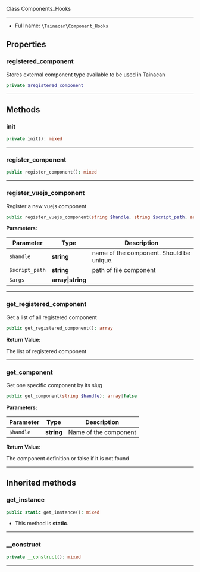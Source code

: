 
Class Components_Hooks

***

* Full name: `\Tainacan\Component_Hooks`

## Properties

### registered_component

Stores external component type available to be used in Tainacan

```php
private $registered_component
```

***

## Methods

### init

```php
private init(): mixed
```

***

### register_component

```php
public register_component(): mixed
```

***

### register_vuejs_component

Register a new vuejs component

```php
public register_vuejs_component(string $handle, string $script_path, array|string $args = []): mixed
```

**Parameters:**

| Parameter      | Type              | Description                              |
|----------------|-------------------|------------------------------------------|
| `$handle`      | **string**        | name of the component. Should be unique. |
| `$script_path` | **string**        | path of file component                   |
| `$args`        | **array\|string** |                                          |

***

### get_registered_component

Get a list of all registered component

```php
public get_registered_component(): array
```

**Return Value:**

The list of registered component

***

### get_component

Get one specific component by its slug

```php
public get_component(string $handle): array|false
```

**Parameters:**

| Parameter | Type       | Description           |
|-----------|------------|-----------------------|
| `$handle` | **string** | Name of the component |

**Return Value:**

The component definition or false if it is not found

***

## Inherited methods

### get_instance

```php
public static get_instance(): mixed
```

* This method is **static**.
***

### __construct

```php
private __construct(): mixed
```

***
